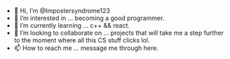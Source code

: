 - 👋 Hi, I’m @Impostersyndrome123
- 👀 I’m interested in ... becoming a good programmer.
- 🌱 I’m currently learning ... c++ && react.
- 💞️ I’m looking to collaborate on ... projects that will take me a step further to the moment where all this CS stuff clicks lol.
- 📫 How to reach me ... message me through here.

<!---
Impostersyndrome123/Impostersyndrome123 is a ✨ special ✨ repository because its `README.md` (this file) appears on your GitHub profile.
You can click the Preview link to take a look at your changes.
--->
